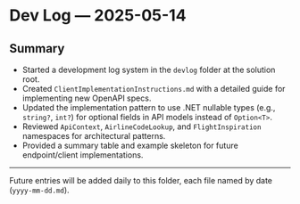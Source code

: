 # Dev Log — 2025-05-14

## Summary
- Started a development log system in the `devlog` folder at the solution root.
- Created `ClientImplementationInstructions.md` with a detailed guide for implementing new OpenAPI specs.
- Updated the implementation pattern to use .NET nullable types (e.g., `string?`, `int?`) for optional fields in API models instead of `Option<T>`.
- Reviewed `ApiContext`, `AirlineCodeLookup`, and `FlightInspiration` namespaces for architectural patterns.
- Provided a summary table and example skeleton for future endpoint/client implementations.

---

Future entries will be added daily to this folder, each file named by date (`yyyy-mm-dd.md`).
